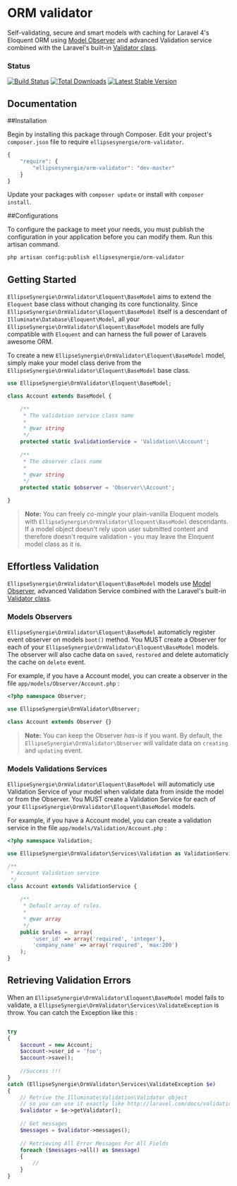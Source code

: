 # ORM validator

Self-validating, secure and smart models with caching for Laravel 4's Eloquent ORM using [Model Observer](http://laravel.com/docs/eloquent#model-observers) and advanced Validation service combined with the Laravel's built-in [Validator class](http://four.laravel.com/docs/validation).

### Status

[![Build Status](https://travis-ci.org/ellipsesynergie/orm-validator.png?branch=master)](https://travis-ci.org/ellipsesynergie/orm-validator)
[![Total Downloads](https://poser.pugx.org/ellipsesynergie/orm-validator/downloads.png)](https://packagist.org/packages/ellipsesynergie/orm-validator)
[![Latest Stable Version](https://poser.pugx.org/ellipsesynergie/orm-validator/v/stable.png)](https://packagist.org/packages/ellipsesynergie/orm-validator)

## Documentation

##Installation

Begin by installing this package through Composer. Edit your project's `composer.json` file to require `ellipsesynergie/orm-validator`.

```javascript
{
    "require": {
        "ellipsesynergie/orm-validator": "dev-master"
    }
}
```

Update your packages with `composer update` or install with `composer install`.

##Configurations

To configure the package to meet your needs, you must publish the configuration in your application before you can modify them. Run this artisan command.

```bash
php artisan config:publish ellipsesynergie/orm-validator
```

## Getting Started

`EllipseSynergie\OrmValidator\Eloquent\BaseModel` aims to extend the `Eloquent` base class without changing its core functionality. Since `EllipseSynergie\OrmValidator\Eloquent\BaseModel` itself is a descendant of `Illuminate\Database\Eloquent\Model`, all your `EllipseSynergie\OrmValidator\Eloquent\BaseModel` models are fully compatible with `Eloquent` and can harness the full power of Laravels awesome ORM.

To create a new `EllipseSynergie\OrmValidator\Eloquent\BaseModel` model, simply make your model class derive from the `EllipseSynergie\OrmValidator\Eloquent\BaseModel` base class.

```php
use EllipseSynergie\OrmValidator\Eloquent\BaseModel;

class Account extends BaseModel {

	/**
	 * The validation service class name
	 * 
	 * @var string
	 */
	protected static $validationService = 'Validation\\Account';
	
	/**
	 * The observer class name
	 * 
	 * @var string
	 */
	protected static $observer = 'Observer\\Account';

}
```

> **Note:** You can freely *co-mingle* your plain-vanilla Eloquent models with `EllipseSynergie\OrmValidator\Eloquent\BaseModel` descendants. If a model object doesn't rely upon user submitted content and therefore doesn't require validation - you may leave the Eloquent model class as it is.

## Effortless Validation

`EllipseSynergie\OrmValidator\Eloquent\BaseModel` models use [Model Observer](http://laravel.com/docs/eloquent#model-observers), advanced Validation Service combined with the Laravel's built-in [Validator class](http://four.laravel.com/docs/validation).

### Models Observers

`EllipseSynergie\OrmValidator\Eloquent\BaseModel` automaticly register event observer on models `boot()` method. You MUST create a Observer for each of your `EllipseSynergie\OrmValidator\Eloquent\BaseModel` models. The observer will also cache data on `saved`, `restored` and delete automaticly the cache on `delete` event.

For example, if you have a Account model, you can create a observer in the file `app/models/Observer/Account.php` :

```php
<?php namespace Observer;

use EllipseSynergie\OrmValidator\Observer;

class Account extends Observer {}
```

> **Note:** You can keep the Observer *has-is* if you want. By default, the `EllipseSynergie\OrmValidator\Observer` will validate data on `creating` and `updating` event.

### Models Validations Services

`EllipseSynergie\OrmValidator\Eloquent\BaseModel` will automaticly use Validation Service of your model when validate data from inside the model or from the Observer. You MUST create a Validation Service for each of your `EllipseSynergie\OrmValidator\Eloquent\BaseModel` models. 

For example, if you have a Account model, you can create a validation service in the file `app/models/Validation/Account.php` :

```php
<?php namespace Validation;

use EllipseSynergie\OrmValidator\Services\Validation as ValidationService;

/**
 * Account Validation service
 */
class Account extends ValidationService {
	
	/**
	 * Default array of rules.
	 *
	 * @var array
	 */
	public $rules =  array(
		'user_id' => array('required', 'integer'),
		'company_name' => array('required', 'max:200')
	);
}
```

## Retrieving Validation Errors

When an `EllipseSynergie\OrmValidator\Eloquent\BaseModel` model fails to validate, a `EllipseSynergie\OrmValidator\Services\ValidateException` is throw. You can catch the Exception like this :

```php

try
{
	$account = new Account;
	$account->user_id = 'foo';
	$account->save();
	
	//Success !!!
}
catch (EllipseSynergie\OrmValidator\Services\ValidateException $e)
{
	// Retrive the Illuminate\Validation\Validator object
	// so you can use it exactly like http://laravel.com/docs/validation
	$validator = $e->getValidator();
	
	// Get messages
	$messages = $validator->messages();
	
	// Retrieving All Error Messages For All Fields
	foreach ($messages->all() as $message)
	{
		//
	}
}
```
